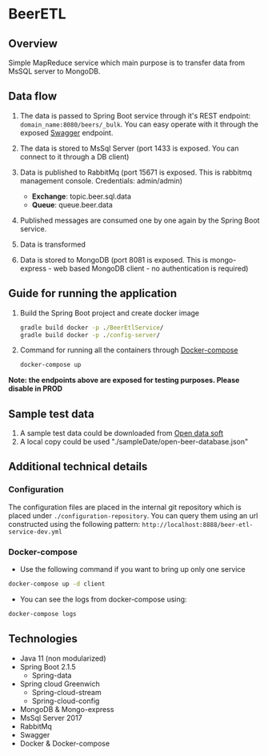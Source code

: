 # BeerETL

## Overview

Simple MapReduce service which main purpose is to transfer data from MsSQL server to MongoDB.

## Data flow

1. The data is passed to Spring Boot service through it's REST endpoint: `domain_name:8080/beers/_bulk`. You can easy operate with it through the exposed [Swagger](https://swagger.io/) endpoint.

2. The data is stored to MsSql Server (port 1433 is exposed. You can connect to it through a DB client)
	
3. Data is published to RabbitMq (port 15671 is exposed. This is rabbitmq management console. Credentials: admin/admin) 
	- **Exchange**: topic.beer.sql.data
	- **Queue**: queue.beer.data
	
4. Published messages are consumed one by one again by the Spring Boot service. 
	
5. Data is transformed
	
6. Data is stored to MongoDB (port 8081 is exposed. This is mongo-express - web based MongoDB client - no authentication is required)


## Guide for running the application

1. Build the Spring Boot project and create docker image
	``` cmd
	gradle build docker -p ./BeerEtlService/
	gradle build docker -p ./config-server/
	```
2. Command for running all the containers through [Docker-compose](https://docs.docker.com/compose/)
	``` cmd
	docker-compose up
	```

**Note: the endpoints above are exposed for testing purposes. Please disable in PROD**

## Sample test data

1. A sample test data could be downloaded from [Open data soft](https://data.opendatasoft.com/explore/dataset/open-beer-database%40public-us/export/?dataChart=eyJxdWVyaWVzIjpbeyJjb25maWciOnsiZGF0YXNldCI6Im9wZW4tYmVlci1kYXRhYmFzZUBwdWJsaWMtdXMiLCJvcHRpb25zIjp7fX0sImNoYXJ0cyI6W3sidHlwZSI6ImxpbmUiLCJmdW5jIjoiQVZHIiwieUF4aXMiOiJhYnYiLCJzY2llbnRpZmljRGlzcGxheSI6dHJ1ZSwiY29sb3IiOiIjMkMzRjU2In1dLCJ4QXhpcyI6Imxhc3RfbW9kIiwibWF4cG9pbnRzIjoiIiwidGltZXNjYWxlIjoieWVhciIsInNvcnQiOiIifV0sImRpc3BsYXlMZWdlbmQiOnRydWV9&location=2,16.98232,9.498&basemap=mapbox.light)
2. A local copy could be used "./sampleDate/open-beer-database.json"

## Additional technical details

### Configuration

The configuration files are placed in the internal git repository which is placed under `./configuration-repository`. You can query them using an url constructed using the following pattern: `http://localhost:8888/beer-etl-service-dev.yml`

### Docker-compose

- Use the following command if you want to bring up only one service

``` cmd
docker-compose up -d client
```

- You can see the logs from docker-compose using:

``` cmd
docker-compose logs
```

## Technologies

- Java 11 (non modularized)
- Spring Boot 2.1.5
	- Spring-data
- Spring cloud Greenwich
	- Spring-cloud-stream
	- Spring-cloud-config
- MongoDB & Mongo-express
- MsSql Server 2017
- RabbitMq
- Swagger
- Docker & Docker-compose
